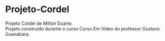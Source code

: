 # Projeto-Cordel
Projeto Cordel de Milton Duarte.<br>
Projeto construido durante o curso Curso Em Vídeo do professor Gustavo Guanabara.
